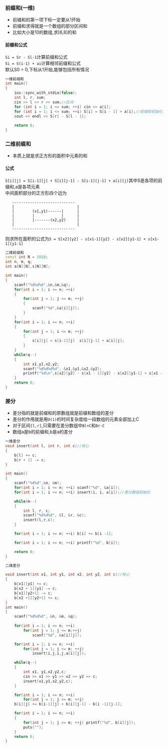 ### 前缀和(一维)
- 前缀和的第一项下标一定要从1开始
- 前缀和求得就是一个数组的部分区间和
- 比如大小是10的数组,求[6,8]的和
#### 前缀和公式
`Si = Sr - Sl-1`计算前缀和公式\
`Si = S(i-1) + ai`计算相邻前缀和公式\
默认S0 = 0,下标从1开始,能够包括所有情况

```c++
一维前缀和
int main()
{
	ios::sync_with_stdio(false);
	int l, r, sum;
	cin >> l >> r >> sum;//区间
	for (int i = 1; i <= sum; ++i) cin >> a[i];
	for (int i = 1; i <= sum; ++i) S[i] = S[i - 1] + a[i];//前缀和初始化
	cout << endl << S[r] - S[l - 1];
	
	return 0;
}
```
### 二维前缀和
- 本质上就是求正方形的面积中元素的和
#### 公式
`S[i][j] = S[i-1][j] + S[i][j-1] - S[i-1][j-1] + a[i][j]`其中S是各项的前缀和,a是各项元素\
中间面积部分的正方形四个边为

       ----------------------------
       |                            |
       |        (x1,y1)------|      |
       |        |            |      |
       |        |-------(x2,y2)     |
       |                            |
       ----------------------------
则求所在面积的公式为`S = S[x2][y2] - s[x1-1][y2] - s[x2][y1-1] + s[x1-1][y1-1]`
```c++
二维前缀和
const int N = 1010;
int n, m, q;
int a[N][N],s[N][N];

int main()
{
    scanf("%d%d%d",&n,&m,&q);
    for(int i = 1; i <= n; ++i)
    {
        for(int j = 1; j <= m; ++j)
        {
            scanf("%d",&a[i][j]);
        }
    }
    for(int i = 1; i <= n; ++i)
    {
        for(int j = 1; i <= m; ++j)
        {
            s[i][j] = s[i-1][j]  s[i][j-1] + a[i][j];
        }
    }
    while(q--)
    {
        int x1,y1,x2,y2;
        scanf("%d%d%d%d", &x1,&y1,&x2,&y2);
        printf("%d\n",s[x2][y2] - s[x1 - 1][y2] - s[x2][y1-1] + s[x1 - 1][y1 -1]);
    }
    return 0;
}

```
### 差分
- 差分指的就是前缀和的原数组就是前缀和数组的差分
- 差分的作用就是用`O(1)`的时间复杂度给一段数组的元素全部加上C
- 对于区间`[l,r]`,只需要在差分数组中`Bl+C`和`Br-C`
- 数组a是b的前缀和,b是a的差分
```c++
一维差分
void insert(int l, int r, int c)//核心
{
    b[l] += c;
    b[r + 1] -= c;
}

int main()
{
    scanf("%d%d",&n, &m);
    for(int i = 1; i <= n; ++i) scanf("%d", &a[i]);
    for(int i = 1; i <= n; ++i) insert(i, i, a[i]);//差分数组初始化

    while(m--)
    {
        int l, r, c;
        scanf("%d%d%d", &l, &r, &c);
        insert(l,r,c);
    }

    for(int i = 1; i <= n; ++i) b[i] += b[i -1];

    for(int i = 1; i <= n; ++i) printf("%d", b[i]);

    return 0;
}
```
```c++
二维差分

void insert(int x1, int y1, int x2, int y2, int c)//核心
{
    b[x1][y1] += c;
    b[x2 + 1][y1] -= c;
    b[x1][y2+1] -= c;
    b[x2 +1][y2+1] += c;
}
int main()
{
    scanf("%d%d%d", &n, &m, &q);
    
    for(int i = 1; i <= n; ++i)
        for(int j = 1; j <= m;++j)
            scanf("%d", &a[i][j]);

    for(int i = 1; i <= n; ++i)
        for(int j = 1; j <= m; ++j)
            insert(i,j,i,j,a[i][j]);

    while(q--)
    {
        int x1, y1,x2,y2,c;
        cin >> x1 >> y1 >> x2 >> y2 >> c;
        insert(x1,y1,x2,y2,c);
    }

    for(int i = 1; i <= n; ++i)
        for(int j = 1; j <= m; ++j)
    b[i][j] += b[i-1][j] + b[i][j-1] - b[i -1][j-1];

    for(int i = 1; i <= n; ++i)
    {
        for(int j = 1; j <= m; ++j) printf("%d", b[i][j]);
        puts("");
    }
    return 0;
}
``````